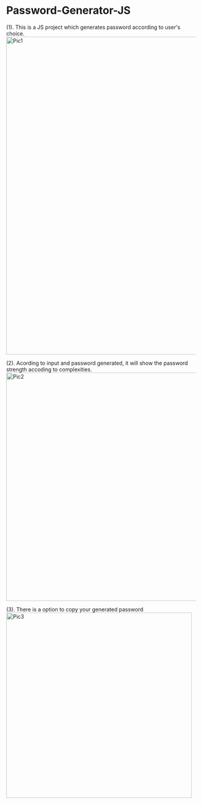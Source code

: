# Password-Generator-JS

(1). This is a JS project which generates password according to user's choice.
<img width="845" alt="Pic1" src="https://github.com/Vivek4551/Password-Generator-JS/assets/77227718/6b0b0607-2377-4a5e-b91c-ffece8259828">

(2). Acording to input and password generated, it will show the password strength accoding to complexities.
<img width="607" alt="Pic2" src="https://github.com/Vivek4551/Password-Generator-JS/assets/77227718/e35d95f1-8a61-4ad9-bffc-810c3d75879e">

(3). There is a option to copy your generated password
<img width="493" alt="Pic3" src="https://github.com/Vivek4551/Password-Generator-JS/assets/77227718/985a1655-d65d-4641-a72c-f007682b5a8b">


